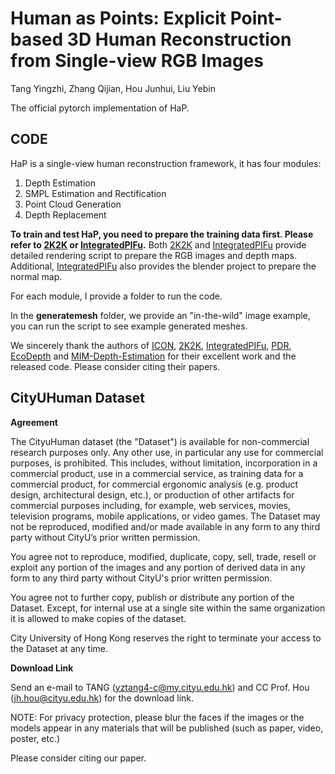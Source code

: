 # Human as Points: Explicit Point-based 3D Human Reconstruction from Single-view RGB Images
Tang Yingzhi, Zhang Qijian, Hou Junhui, Liu Yebin

The official pytorch implementation of HaP.

## CODE
HaP is a single-view human reconstruction framework, it has four modules:
1. Depth Estimation
2. SMPL Estimation and Rectification
3. Point Cloud Generation
4. Depth Replacement

**To train and test HaP, you need to prepare the training data first. Please refer to [2K2K](https://github.com/SangHunHan92/2K2K) or [IntegratedPIFu](https://github.com/kcyt/IntegratedPIFu).**
Both [2K2K](https://github.com/SangHunHan92/2K2K) and [IntegratedPIFu](https://github.com/kcyt/IntegratedPIFu) provide detailed rendering script to prepare the RGB images and depth maps. Additional, [IntegratedPIFu](https://github.com/kcyt/IntegratedPIFu) also provides the blender project to prepare the normal map. 

For each module, I provide a folder to run the code. 

In the **generatemesh** folder, we provide an "in-the-wild" image example, you can run the script to see example generated meshes. 

We sincerely thank the authors of [ICON](https://github.com/YuliangXiu/ICON), [2K2K](https://github.com/SangHunHan92/2K2K),  [IntegratedPIFu](https://github.com/kcyt/IntegratedPIFu), [PDR](https://github.com/ZhaoyangLyu/Point_Diffusion_Refinement), [EcoDepth](https://github.com/aradhye2002/ecodepth) and [MIM-Depth-Estimation](https://github.com/SwinTransformer/MIM-Depth-Estimation) for their excellent work and the released code. Please consider citing their papers.

## CityUHuman Dataset 
**Agreement**

The CityuHuman dataset (the "Dataset") is available for non-commercial research purposes only. Any other use, in particular any use for commercial purposes, is prohibited. This includes, without limitation, incorporation in a commercial product, use in a commercial service, as training data for a commercial product, for commercial ergonomic analysis (e.g. product design, architectural design, etc.), or production of other artifacts for commercial purposes including, for example, web services, movies, television programs, mobile applications, or video games. The Dataset may not be reproduced, modified and/or made available in any form to any third party without CityU’s prior written permission.

You agree not to reproduce, modified, duplicate, copy, sell, trade, resell or exploit any portion of the images and any portion of derived data in any form to any third party without CityU's prior written permission.

You agree not to further copy, publish or distribute any portion of the Dataset. Except, for internal use at a single site within the same organization it is allowed to make copies of the dataset.

City University of Hong Kong reserves the right to terminate your access to the Dataset at any time.

**Download Link**

Send an e-mail to TANG (yztang4-c@my.cityu.edu.hk) and CC Prof. Hou (jh.hou@cityu.edu.hk) for the download link.

NOTE: For privacy protection, please blur the faces if the images or the models appear in any materials that will be published (such as paper, video, poster, etc.) 

Please consider citing our paper.
